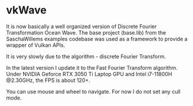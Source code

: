 # vkWave

It is now basically a well organized version of Discrete Fourier Transformation Ocean Wave. 
The base project (base.lib) from the SaschaWillems examples codebase was used as a framework to provide a wrapper of Vulkan APIs.

It is very slowly due to the algorithm - discrete Fourier Transform.

In the latest version I update it to the Fast Fourier Transform algorithm. 
Under NVIDIA Geforce RTX 3050 Ti Laptop GPU and Intel i7-11800H @2.30GHz, the FPS is about 120+.

You can use mouse and wheel to navigate. For now I do not set any cull mode.
